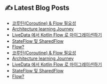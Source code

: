 <!--
<p align="center">
  <a href="https://github.com/freeskyES"><img alt="GitHub Status" src=https://github-readme-stats.vercel.app/api?username=freeskyES&hide=contribs&show_icons=true&include_all_commits=true&count_private=true"></a>
</p> 
-->

<!-- blog start -->
## ✍️ Latest Blog Posts

- [코루틴(Coroutine) & Flow 필요성](https://velog.io/@freesky/Coroutine-Flow-%ED%95%84%EC%9A%94%EC%84%B1)
- [Architecture learning Journey](https://velog.io/@freesky/Now-in-AndroidArchitecture-learning-Journey)
- [LiveData 에서 Kotlin Flow 로 마이그레이션하기](https://velog.io/@freesky/LiveData-%EC%97%90%EC%84%9C-Kotlin-Flow-%EB%A1%9C-%EB%A7%88%EC%9D%B4%EA%B7%B8%EB%A0%88%EC%9D%B4%EC%85%98%ED%95%98%EA%B8%B0)
- [StateFlow 및 SharedFlow](https://velog.io/@freesky/StateFlow-and-SharedFlow)
- [Flow?](https://velog.io/@freesky/Flow)
- [코루틴(Coroutine) & Flow 필요성](https://velog.io/@freesky/Coroutine-Flow-%ED%95%84%EC%9A%94%EC%84%B1)
- [Architecture learning Journey](https://velog.io/@freesky/Now-in-AndroidArchitecture-learning-Journey)
- [LiveData 에서 Kotlin Flow 로 마이그레이션하기](https://velog.io/@freesky/LiveData-%EC%97%90%EC%84%9C-Kotlin-Flow-%EB%A1%9C-%EB%A7%88%EC%9D%B4%EA%B7%B8%EB%A0%88%EC%9D%B4%EC%85%98%ED%95%98%EA%B8%B0)
- [StateFlow 및 SharedFlow](https://velog.io/@freesky/StateFlow-and-SharedFlow)
- [Flow?](https://velog.io/@freesky/Flow)
<!-- blog end -->

